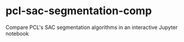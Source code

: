 # pcl-sac-segmentation-comp
Compare PCL's SAC segmentation algorithms in an interactive Jupyter notebook
